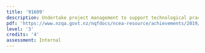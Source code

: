 ```yaml
---
title: '91609'
description: Undertake project management to support technological practice
pdf: 'https://www.nzqa.govt.nz/nqfdocs/ncea-resource/achievements/2019/as91609.pdf'
level: '3'
credits: '4'
assessment: Internal
---
```


